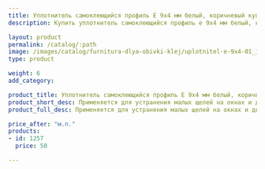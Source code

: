 ```yaml
---
title: Уплотнитель самоклеющийся профиль Е 9х4 мм белый, коричневый купить по лучшей цене с доставкой - Поролоныч
description: Купить уплотнитель самоклеющийся профиль е 9х4 мм белый, коричневый в розницу с доставкой по Москве в интернет-магазине Поролоныча.

layout: product
permalink: /catalog/:path
image: /images/catalog/furnitura-dlya-obivki-klej/uplotnitel-e-9x4-01_1600w.jpg
type: product

weight: 6
add_category: 

product_title: Уплотнитель самоклеющийся профиль Е 9х4 мм белый, коричневый
product_short_desc: Применяется для устранения малых щелей на окнах и дверях.
product_full_desc: Применяется для устранения малых щелей на окнах и дверях.

price_after: "м.п."
products:
- id: 1257
  price: 50

---
```

